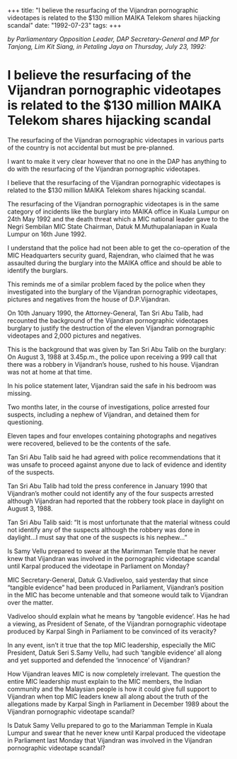 +++ 
title: "I believe the resurfacing of the Vijandran pornographic videotapes is related to the $130 million MAIKA Telekom shares hijacking scandal"
date: "1992-07-23"
tags:
+++

_by Parliamentary Opposition Leader, DAP Secretary-General and MP for Tanjong, Lim Kit Siang, in Petaling Jaya on Thursday, July 23, 1992:_

# I believe the resurfacing of the Vijandran pornographic videotapes is related to the $130 million MAIKA Telekom shares hijacking scandal

The resurfacing of the Vijandran pornographic videotapes in various parts of the country is not accidental but must be pre-planned.</u>

I want to make it very clear however that no one in the DAP has anything to do with the resurfacing of the Vijandran pornographic videotapes.

I believe that the resurfacing of the Vijandran pornographic videotapes is related to the $130 million MAIKA Telekom shares hijacking scandal.

The resurfacing of the Vijandran pornographic videotapes is in the same category of incidents like the burglary into MAIKA office in Kuala Lumpur on 24th May 1992 and the death threat which a MIC national leader gave to the Negri Sembilan MIC State Chairman, Datuk M.Muthupalaniapan in Kuala Lumpur on 16th June 1992.

I understand that the police had not been able to get the co-operation of the MIC Headquarters security guard, Rajendran, who claimed that he was assaulted during the burglary into the MAIKA office and should be able to identify the burglars.

This reminds me of a similar problem faced by the police when they investigated into the burglary of the Vijandran pornographic videotapes, pictures and negatives from the house of D.P.Vijandran.

On 10th January 1990, the Attorney-General, Tan Sri Abu Talib, had recounted the background of the Vijandran pornographic videotapes burglary to justify the destruction of the eleven Vijandran pornographic videotapes and 2,000 pictures and negatives.

This is the background that was given by Tan Sri Abu Talib on the burglary: On August 3, 1988 at 3.45p.m., the police upon receiving a 999 call that there was a robbery in Vijandran’s house, rushed to his house. Vijandran was not at home at that time.

In his police statement later, Vijandran said the safe in his bedroom was missing.

Two months later, in the course of investigations, police arrested four suspects, including a nephew of Vijandran, and detained them for questioning.

Eleven tapes and four envelopes containing photographs and negatives were recovered, believed to be the contents of the safe.

Tan Sri Abu Talib said he had agreed with police recommendations that it was unsafe to proceed against anyone due to lack of evidence and identity of the suspects.

Tan Sri Abu Talib had told the press conference in January 1990 that Vijandran’s mother could not identify any of the four suspects arrested although Vijandran had reported that the robbery took place in daylight on August 3, 1988.

Tan Sri Abu Talib said: “It is most unfortunate that the material witness could not identify any of the suspects although the robbery was done in daylight...I must say that one of the suspects is his nephew...”

Is Samy Vellu prepared to swear at the Marimman Temple that he never knew that Vijandran was involved in the pornographic videotape scandal until Karpal produced the videotape in Parliament on Monday?

MIC Secretary-General, Datuk G.Vadiveloo, said yesterday that since “tangible evidence” had been produced in Parliament, Vijandran’s position in the MIC has become untenable and that someone would talk to Vijandran over the matter.

Vadiveloo should explain what he means by ‘tangoble evidence’. Has he had a viewing, as President of Senate, of the Vijandran pornographic videotape produced by Karpal Singh in Parliament to be convinced of its veracity?

In any event, isn’t it true that the top MIC leadership, especially the MIC President, Datuk Seri S.Samy Vellu, had such ‘tangible evidence’ all along and yet supported and defended the ‘innocence’ of Vijandran?

How Vijandran leaves MIC is now completely irrelevant. The question the entire MIC leadership must explain to the MIC members, the Indian community and the Malaysian people is how it could give full support to Vijandran when top MIC leaders knew all along about the truth of the allegations made by Karpal Singh in Parliament in December 1989 about the Vijandran pornographic videotape scandal?

Is Datuk Samy Vellu prepared to go to the Mariamman Temple in Kuala Lumpur and swear that he never knew until Karpal produced the videotape in Parliament last Monday that Vijandran was involved in the Vijandran pornographic videotape scandal?
 
